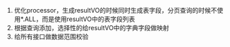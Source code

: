 1. 优化processor，生成resultVO的时候同时生成表字段，分页查询的时候不使用*.ALL，而是使用resultVO中的表字段列表
2. 根据查询添加，选择性的给resultVO中的字典字段做映射
3. 给所有接口做数据范围校验